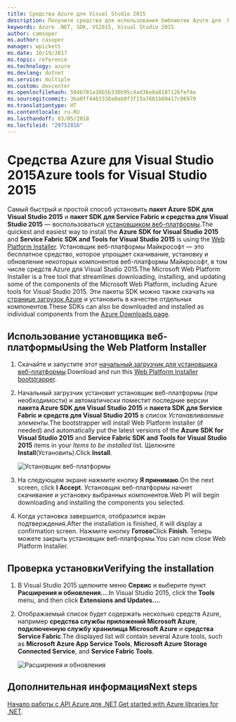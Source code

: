 ```yaml
---
title: Средства Azure для Visual Studio 2015
description: Получите средства для использования библиотек Azure для .NET в Visual Studio 2015.
keywords: Azure .NET, SDK, VS2015, Visual Studio 2015
author: camsoper
ms.author: casoper
manager: wpickett
ms.date: 10/19/2017
ms.topic: reference
ms.technology: azure
ms.devlang: dotnet
ms.service: multiple
ms.custom: devcenter
ms.openlocfilehash: 5046781a16b5b330b95c4ad36e8a8187126fef4e
ms.sourcegitcommit: 3ba0ff4463338a0ab0f3f15a7601b89417c06970
ms.translationtype: HT
ms.contentlocale: ru-RU
ms.lasthandoff: 03/05/2018
ms.locfileid: "29752816"
---
```

# <a name="azure-tools-for-visual-studio-2015"></a><span data-ttu-id="e8cab-104">Средства Azure для Visual Studio 2015</span><span class="sxs-lookup"><span data-stu-id="e8cab-104">Azure tools for Visual Studio 2015</span></span>

<span data-ttu-id="e8cab-105">Самый быстрый и простой способ установить **пакет Azure SDK для Visual Studio 2015** и **пакет SDK для Service Fabric и средства для Visual Studio 2015** — воспользоваться [установщиком веб-платформы](https://www.microsoft.com/web/downloads/platform.aspx).</span><span class="sxs-lookup"><span data-stu-id="e8cab-105">The quickest and easiest way to install the **Azure SDK for Visual Studio 2015** and **Service Fabric SDK and Tools for Visual Studio 2015** is using the [Web Platform Installer](https://www.microsoft.com/web/downloads/platform.aspx).</span></span>  <span data-ttu-id="e8cab-106">Установщик веб-платформы Майкрософт — это бесплатное средство, которое упрощает скачивание, установку и обновление некоторых компонентов веб-платформы Майкрософт, в том числе средств Azure для Visual Studio 2015.</span><span class="sxs-lookup"><span data-stu-id="e8cab-106">The Microsoft Web Platform Installer is a free tool that streamlines downloading, installing, and updating some of the components of the Microsoft Web Platform, including Azure tools for Visual Studio 2015.</span></span>  <span data-ttu-id="e8cab-107">Эти пакеты SDK можно также скачать на [странице загрузок Azure](https://azure.microsoft.com/downloads/) и установить в качестве отдельных компонентов.</span><span class="sxs-lookup"><span data-stu-id="e8cab-107">These SDKs can also be downloaded and installed as individual components from the [Azure Downloads page](https://azure.microsoft.com/downloads/).</span></span> 

## <a name="using-the-web-platform-installer"></a><span data-ttu-id="e8cab-108">Использование установщика веб-платформы</span><span class="sxs-lookup"><span data-stu-id="e8cab-108">Using the Web Platform Installer</span></span>

1. <span data-ttu-id="e8cab-109">Скачайте и запустите этот [начальный загрузчик для установщика веб-платформы](https://www.microsoft.com/web/handlers/webpi.ashx?command=getinstallerredirect&appid=VWDOrVs2015AzurePack;MicrosoftAzure-ServiceFabric-VS2015).</span><span class="sxs-lookup"><span data-stu-id="e8cab-109">Download and run this [Web Platform Installer bootstrapper](https://www.microsoft.com/web/handlers/webpi.ashx?command=getinstallerredirect&appid=VWDOrVs2015AzurePack;MicrosoftAzure-ServiceFabric-VS2015).</span></span>  

2. <span data-ttu-id="e8cab-110">Начальный загрузчик установит установщик веб-платформы (при необходимости) и автоматически поместит последние версии **пакета Azure SDK для Visual Studio 2015** и **пакета SDK для Service Fabric и средств для Visual Studio 2015** в список *Устанавливаемые элементы*.</span><span class="sxs-lookup"><span data-stu-id="e8cab-110">The bootstrapper will install Web Platform Installer (if needed) and automatically put the latest versions of the  **Azure SDK for Visual Studio 2015** and **Service Fabric SDK and Tools for Visual Studio 2015** items in your *Items to be installed* list.</span></span>  <span data-ttu-id="e8cab-111">Щелкните **Install**(Установить).</span><span class="sxs-lookup"><span data-stu-id="e8cab-111">Click **Install**.</span></span>

    ![Установщик веб-платформы](media/dotnet-sdk-vs2015-install/webpi.png)

3. <span data-ttu-id="e8cab-113">На следующем экране нажмите кнопку **Я принимаю**.</span><span class="sxs-lookup"><span data-stu-id="e8cab-113">On the next screen, click **I Accept**.</span></span>  <span data-ttu-id="e8cab-114">Установщик веб-платформы начнет скачивание и установку выбранных компонентов.</span><span class="sxs-lookup"><span data-stu-id="e8cab-114">Web PI will begin downloading and installing the components you selected.</span></span>

4. <span data-ttu-id="e8cab-115">Когда установка завершится, отобразится экран подтверждения.</span><span class="sxs-lookup"><span data-stu-id="e8cab-115">After the installation is finished, it will display a confirmation screen.</span></span>  <span data-ttu-id="e8cab-116">Нажмите кнопку **Готово**</span><span class="sxs-lookup"><span data-stu-id="e8cab-116">Click **Finish**.</span></span>  <span data-ttu-id="e8cab-117">Теперь можете закрыть установщик веб-платформы.</span><span class="sxs-lookup"><span data-stu-id="e8cab-117">You can now close Web Platform Installer.</span></span>

## <a name="verifying-the-installation"></a><span data-ttu-id="e8cab-118">Проверка установки</span><span class="sxs-lookup"><span data-stu-id="e8cab-118">Verifying the installation</span></span>

1. <span data-ttu-id="e8cab-119">В Visual Studio 2015 щелкните меню **Сервис** и выберите пункт **Расширения и обновления...**.</span><span class="sxs-lookup"><span data-stu-id="e8cab-119">In Visual Studio 2015, click the **Tools** menu, and then click **Extensions and Updates...**.</span></span>

2. <span data-ttu-id="e8cab-120">Отображаемый список будет содержать несколько средств Azure, например **средства службы приложений Microsoft Azure**, **подключенную службу хранилища Microsoft Azure** и **средства Service Fabric**.</span><span class="sxs-lookup"><span data-stu-id="e8cab-120">The displayed list will contain several Azure tools, such as **Microsoft Azure App Service Tools**, **Microsoft Azure Storage Connected Service**, and **Service Fabric Tools**.</span></span>

    ![Расширения и обновления](media\dotnet-sdk-vs2015-install\ext-tools.png)

## <a name="next-steps"></a><span data-ttu-id="e8cab-122">Дополнительная информация</span><span class="sxs-lookup"><span data-stu-id="e8cab-122">Next steps</span></span>

<span data-ttu-id="e8cab-123">[Начало работы с API Azure для .NET](dotnet-sdk-azure-get-started.md).</span><span class="sxs-lookup"><span data-stu-id="e8cab-123">[Get started with Azure libraries for .NET](dotnet-sdk-azure-get-started.md).</span></span>
